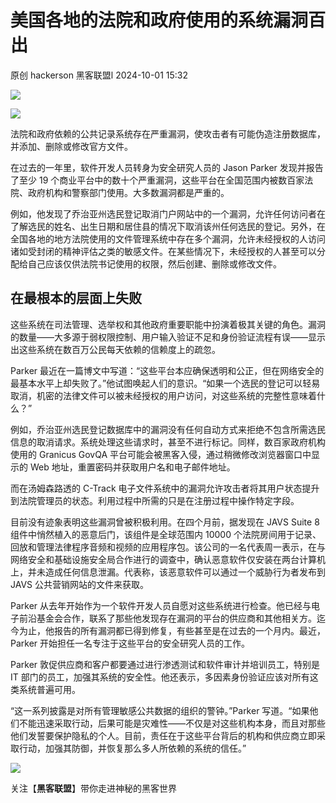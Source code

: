 #  美国各地的法院和政府使用的系统漏洞百出   
原创 hackerson  黑客联盟l   2024-10-01 15:32  
  
![](https://mmbiz.qpic.cn/mmbiz_gif/Ljib4So7yuWhqjlIpdACpYtdVvKD3OPyBmYA5brJN4sK34dYRQcSL3uKNsGNoib9fEN3CEGeChjIvOx8qClscs5w/640?wx_fmt=gif&wxfrom=5&wx_lazy=1&tp=webp "")  
  
![](https://mmbiz.qpic.cn/sz_mmbiz_jpg/dhzGXdxNSYukUWewyDrOX0ndPAq7cqfBZ1tmI6Qww804J9QWOWE0ppKaRSWwFKtI3Z1Bo390ftQp6xQpfh7Gzg/640?wx_fmt=jpeg&from=appmsg "")  
  
法院和政府依赖的公共记录系统存在严重漏洞，使攻击者有可能伪造注册数据库，并添加、删除或修改官方文件。  
  
在过去的一年里，软件开发人员转身为安全研究人员的 Jason Parker 发现并报告了至少 19 个商业平台中的数十个严重漏洞，这些平台在全国范围内被数百家法院、政府机构和警察部门使用。大多数漏洞都是严重的。  
  
例如，他发现了乔治亚州选民登记取消门户网站中的一个漏洞，允许任何访问者在了解选民的姓名、出生日期和居住县的情况下取消该州任何选民的登记。另外，在全国各地的地方法院使用的文件管理系统中存在多个漏洞，允许未经授权的人访问诸如受封闭的精神评估之类的敏感文件。在某些情况下，未经授权的人甚至可以分配给自己应该仅供法院书记使用的权限，然后创建、删除或修改文件。  
## 在最根本的层面上失败  
  
这些系统在司法管理、选举权和其他政府重要职能中扮演着极其关键的角色。漏洞的数量——大多源于弱权限控制、用户输入验证不足和身份验证流程有误——显示出这些系统在数百万公民每天依赖的信赖度上的疏忽。  
  
Parker 最近在一篇博文中写道：“这些平台本应确保透明和公正，但在网络安全的最基本水平上却失败了。”他试图唤起人们的意识。“如果一个选民的登记可以轻易取消，机密的法律文件可以被未经授权的用户访问，对这些系统的完整性意味着什么？”  
  
例如，乔治亚州选民登记数据库中的漏洞没有任何自动方式来拒绝不包含所需选民信息的取消请求。系统处理这些请求时，甚至不进行标记。同样，数百家政府机构使用的 Granicus GovQA 平台可能会被黑客入侵，通过稍微修改浏览器窗口中显示的 Web 地址，重置密码并获取用户名和电子邮件地址。  
  
而在汤姆森路透的 C-Track 电子文件系统中的漏洞允许攻击者将其用户状态提升到法院管理员的状态。利用过程中所需的只是在注册过程中操作特定字段。  
  
目前没有迹象表明这些漏洞曾被积极利用。在四个月前，据发现在 JAVS Suite 8 组件中悄然植入的恶意后门，该组件是全球范围内 10000 个法院房间用于记录、回放和管理法律程序音频和视频的应用程序包。该公司的一名代表周一表示，在与网络安全和基础设施安全局合作进行的调查中，确认恶意软件仅安装在两台计算机上，并未造成任何信息泄漏。代表称，该恶意软件可以通过一个威胁行为者发布到 JAVS 公共营销网站的文件来获取。  
  
Parker 从去年开始作为一个软件开发人员自愿对这些系统进行检查。他已经与电子前沿基金会合作，联系了那些他发现存在漏洞的平台的供应商和其他相关方。迄今为止，他报告的所有漏洞都已得到修复，有些甚至是在过去的一个月内。最近，Parker 开始担任一名专注于这些平台的安全研究人员的工作。  
  
Parker 敦促供应商和客户都要通过进行渗透测试和软件审计并培训员工，特别是 IT 部门的员工，加强其系统的安全性。他还表示，多因素身份验证应该对所有这类系统普遍可用。  
  
“这一系列披露是对所有管理敏感公共数据的组织的警钟。”Parker 写道。“如果他们不能迅速采取行动，后果可能是灾难性——不仅是对这些机构本身，而且对那些他们发誓要保护隐私的个人。目前，责任在于这些平台背后的机构和供应商立即采取行动，加强其防御，并恢复那么多人所依赖的系统的信任。”  
  
![](https://mmbiz.qpic.cn/sz_mmbiz_gif/dhzGXdxNSYu9NHeLQtcv3btw1zjO4LfzWI3eeGE0fkD9CaQEgDh4FHsKYk8iaVOjhRgGKfEbfRwZf64QibNxEmWg/640?wx_fmt=gif&wxfrom=5&wx_lazy=1&wx_co=1&tp=webp "")  
  
关注【**黑客联盟**】带你走进神秘的黑客世界  
  
  
